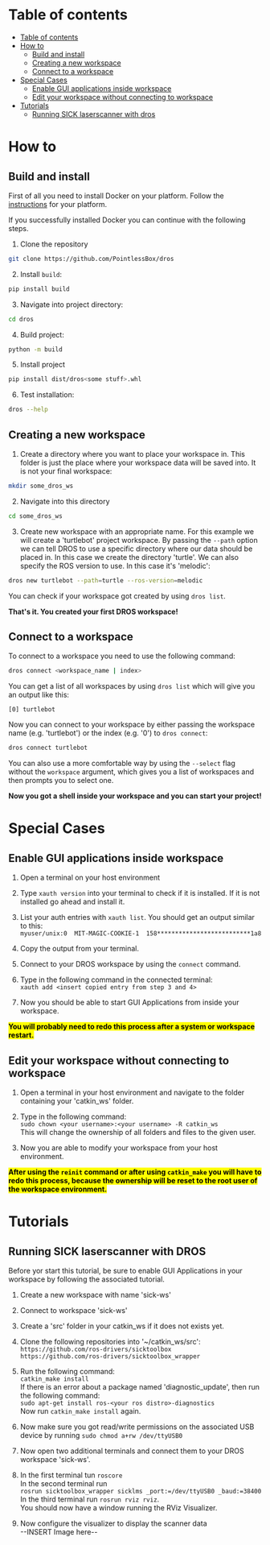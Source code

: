 # Table of contents
<!-- TOC -->
- [Table of contents](#table-of-contents)
- [How to](#how-to)
    - [Build and install](#build-and-install)
    - [Creating a new workspace](#creating-a-new-workspace)
    - [Connect to a workspace](#connect-to-a-workspace)
- [Special Cases](#special-cases)
    - [Enable GUI applications inside workspace](#enable-gui-applications-inside-workspace)
    - [Edit your workspace without connecting to workspace](#edit-your-workspace-without-connecting-to-workspace)
- [Tutorials](#tutorials)
    - [Running SICK laserscanner with dros](#running-sick-laserscanner-with-dros)
<!-- /TOC -->


# How to

## Build and install

First of all you need to install Docker on your platform. Follow the [instructions](https://docs.docker.com/engine/install/) for your platform.

If you successfully installed Docker you can continue with the following steps.


1. Clone the repository
```bash
git clone https://github.com/PointlessBox/dros
```

2. Install `build`:
```bash
pip install build
```

3. Navigate into project directory:
```bash
cd dros
```

4. Build project:
```bash
python -m build
```

5. Install project
```bash
pip install dist/dros<some stuff>.whl
```

6. Test installation:
```bash
dros --help
```

## Creating a new workspace

1. Create a directory where you want to place your workspace in. This folder is just the place where your workspace data will be saved into. It is not your final workspace:
```bash
mkdir some_dros_ws
```

2. Navigate into this directory
```bash
cd some_dros_ws
```

3. Create new workspace with an appropriate name. For this example we will create a 'turtlebot' project workspace. By passing the `--path` option we can tell DROS to use a specific directory where our data should be placed in. In this case we create the directory 'turtle'. We can also specify the ROS version to use. In this case it's 'melodic':
```bash
dros new turtlebot --path=turtle --ros-version=melodic
```

You can check if your workspace got created by using `dros list`.

**That's it. You created your first DROS workspace!**


## Connect to a workspace

To connect to a workspace you need to use the following command:
```bash
dros connect <workspace_name | index>
```

You can get a list of all workspaces by using `dros list` which will give you an output like this:
```
[0] turtlebot
```

Now you can connect to your workspace by either passing the workspace name (e.g. 'turtlebot') or the index (e.g. '0') to `dros connect`:
```bash
dros connect turtlebot
```

You can also use a more comfortable way by using the `--select` flag without the `workspace` argument, which gives you a list of workspaces and then prompts you to select one.

**Now you got a shell inside your workspace and you can start your project!**


# Special Cases


## Enable GUI applications inside workspace

1. Open a terminal on your host environment

2. Type `xauth version` into your terminal to check if it is installed. If it is not installed go ahead and install it.

3. List your auth entries with `xauth list`. You should get an output similar to this:  
`myuser/unix:0  MIT-MAGIC-COOKIE-1  158**************************1a8`

4. Copy the output from your terminal.

5. Connect to your DROS workspace by using the `connect` command.

6. Type in the following command in the connected terminal:  
`xauth add <insert copied entry from step 3 and 4>`

7. Now you should be able to start GUI Applications from inside your workspace.

<mark>**You will probably need to redo this process after a system or workspace restart.**</mark>


## Edit your workspace without connecting to workspace

1. Open a terminal in your host environment and navigate to the folder containing your 'catkin_ws' folder.

2. Type in the following command:  
`sudo chown <your username>:<your username> -R catkin_ws`  
This will change the ownership of all folders and files to the given user.

3. Now you are able to modify your workspace from your host environment.

<mark>**After using the `reinit` command or after using `catkin_make` you will have to redo this process, because the ownership will be reset to the root user of the workspace environment.**</mark>


# Tutorials

## Running SICK laserscanner with DROS

Before yor start this tutorial, be sure to enable GUI Applications in your workspace by following the associated tutorial.

1. Create a new workspace with name 'sick-ws'

2. Connect to workspace 'sick-ws'

3. Create a 'src' folder in your catkin_ws if it does not exists yet.

4. Clone the following repositories into '~/catkin_ws/src':  
`https://github.com/ros-drivers/sicktoolbox`  
`https://github.com/ros-drivers/sicktoolbox_wrapper`

5. Run the following command:  
`catkin_make install`  
If there is an error about a package named 'diagnostic_update', then run the following command:  
`sudo apt-get install ros-<your ros distro>-diagnostics`  
Now run `catkin_make install` again.

6. Now make sure you got read/write permissions on the associated USB device by running `sudo chmod a+rw /dev/ttyUSB0`

7. Now open two additional terminals and connect them to your DROS workspace 'sick-ws'.

8. In the first terminal tun `roscore`  
In the second terminal run  
`rosrun sicktoolbox_wrapper sicklms _port:=/dev/ttyUSB0 _baud:=38400`  
In the third terminal run `rosrun rviz rviz`.  
You should now have a window running the RViz Visualizer.

9. Now configure the visualizer to display the scanner data  
--INSERT Image here--